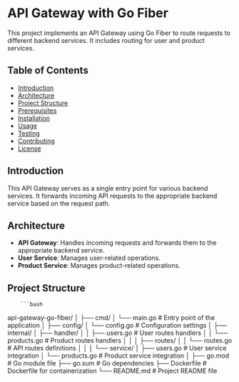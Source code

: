 # API Gateway with Go Fiber

This project implements an API Gateway using Go Fiber to route requests to different backend services. It includes routing for user and product services.

## Table of Contents

- [Introduction](#introduction)
- [Architecture](#architecture)
- [Project Structure](#project-structure)
- [Prerequisites](#prerequisites)
- [Installation](#installation)
- [Usage](#usage)
- [Testing](#testing)
- [Contributing](#contributing)
- [License](#license)

## Introduction

This API Gateway serves as a single entry point for various backend services. It forwards incoming API requests to the appropriate backend service based on the request path.

## Architecture

- **API Gateway**: Handles incoming requests and forwards them to the appropriate backend service.
- **User Service**: Manages user-related operations.
- **Product Service**: Manages product-related operations.

## Project Structure
        ```bash
api-gateway-go-fiber/
│
├── cmd/
│   └── main.go           # Entry point of the application
│
├── config/
│   └── config.go         # Configuration settings
│
├── internal/
│   ├── handler/
│   │   ├── users.go      # User routes handlers
│   │   └── products.go   # Product routes handlers
│   │
│   ├── routes/
│   │   └── routes.go     # API routes definitions
│   │
│   └── service/
│       ├── users.go      # User service integration
│       └── products.go   # Product service integration
│
├── go.mod                # Go module file
├── go.sum                # Go dependencies
├── Dockerfile            # Dockerfile for containerization
└── README.md             # Project README file

